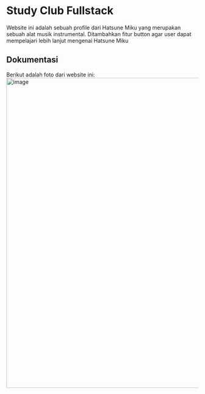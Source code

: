 # Study Club Fullstack

Website ini adalah sebuah profile dari Hatsune Miku yang merupakan sebuah alat musik instrumental. Ditambahkan fitur button agar user dapat mempelajari lebih lanjut mengenai Hatsune Miku

## Dokumentasi

Berikut adalah foto dari website ini:
<img width="811" alt="image" src="https://github.com/user-attachments/assets/a2ed74ca-8fc2-46f9-a7e6-94716a1cdb3a" />
